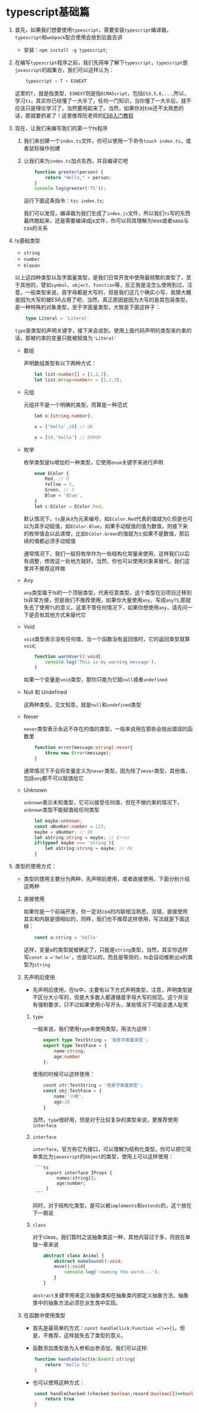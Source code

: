 
# typescript基础篇

1. 首先，如果我们想要使用`typescript`，需要安装`typescript`编译器，`typescript`和`webpack`配合使用会放到后面去讲

    + 安装：`npm install -g typescript`;

2. 在编写`typescript`程序之前，我们先简单了解下`typescript`，`typescript`是`javascript`的超集合，我们可以这样认为：

    ```ts
        typescript = T + ESNEXT
    ```

    这里的`T`，就是指类型，`ESNEXT`则是指`ECMAScript`，包括`ES3,5,6,...`,所以，学习`ts`，其实你已经懂了一大半了，任何一门知识，当你懂了一大半后，就不应该只是理论学习了，当然要用起来了，当然，如果你对`ES6`还不太熟悉的话，那就要抓紧了！这里推荐阮老师的[ES6入门教程](https://es6.ruanyifeng.com/)

3. 现在，让我们来编写我们的第一个ts程序

    1. 我们来创建一个`index.ts`文件，你可以使用一下命令`touch index.ts`，或者鼠标操作创建

    2. 让我们来为`index.ts`加点东西，并且编译它吧

        ```ts
            function greeter(person) {
                return "Hello," + person;
            }
            console.log(greeter('TS'));
        ```

        运行下面这条指令：`tsc index.ts`;

        我们可以发现，编译器为我们生成了`index.js`文件，所以我们`ts`写的东西最终跑起来，还是需要编译成js文件，你可以将其理解为less或者sass与css的关系

4. ts基础类型

    + `string`
    + `number`
    + `bloean`

    以上这四种类型以及字面量类型，是我们日常开发中使用最频繁的类型了，至于其他的，譬如`symbol`、`object`、`Function`等，反正我是没怎么使用到过，注意，一般类型来说，首字母都是大写的，但是我们这几个确实小写，我猜大概是因为大写的被ES6占用了吧，当然，真正原因是因为大写的是其包装类型，是一种特殊的对象类型，至于字面量类型，大致是下面这样子：

    ```ts
        type Literal = 'Literal'
    ```

    `type`是类型的声明关键字，接下来会说到，使用上面代码声明的类型来约束的话，那被约束的变量只能被赋值为`'Literal'`

    + 数组

        声明数组类型有以下两种方式：

        ```ts
            let list:number[] = [1,2,3];
            let list:Array<number> = [1,2,3];
        ```

    + 元组

        元组并不是一个明确的类型，而算是一种范式

        ```ts
            let x:[string,number];

            x = ['hello',10] // OK

            x = [10,'hello'] // ERROR
        ```
    
    + 枚举

        枚举类型是ts增加的一种类型，它使用`enum`关键字来进行声明

        ```ts
            enum EColor {
                Red, // 0
                Yellow = 2,
                Green, // 3
                Blue = 'Blue',
            }
            let c:EColor = EColor.Red;
        ```

        默认情况下，`ts`是从`0`为元素编号，如`EColor.Red`代表的值就为0,但是也可以为其手动赋值，如`EColor.Blue`，如果手动赋值的值为数值，则接下来的枚举值会以此递增，比如`EColor.Green`的值就为`3`;如果不是数值，那后续的值都必须手动赋值

        通常情况下，我们一般将枚举作为一些结构化常量来使用，这样我们以后有调整，修改这一处地方就好。当然，你也可以使用对象来替代，我们这里并不推荐这样做

    + Any

        `any`类型属于ts的一个顶层类型，代表任意类型，这个类型在旧项目迁移到ts非常方便，但是我们不推荐使用，如果你大量使用`any`，写成`anyTS`,那就失去了使用`TS`的意义。这里不管任何情况下，如果你想使用`any`，请先问一下是否有其他方式来替代它

    + Void

        `void`类型表示没有任何值，当一个函数没有返回值时，它的返回类型就算`void`;

        ```ts
            function warnUser():void{
                console.log('This is my warning message');
            }
        ```

        如果一个变量是`void`类型，那你只能为它赋`null`或者`undefined`

    + Null 和 Undefined

        这两种类型，见文知意，就是`null`和`undefined`类型

    + Never

        `never`类型表示永远不存在的值的类型，一般来说用在那些会抛出错误的函数里

        ```ts
            function error(message:string):never{
                throw new Error(message); 
            }
        ```

        通常情况下不会将变量定义为`never`类型，因为除了`never`类型，其他值，包括`any`都不可以赋值给它

    + Unknown

        `unknown`表示未知类型，它可以接受任何值，但在不做约束的情况下，`unknown`类型不能赋值给任何类型

        ```ts
            let maybe:unknown;
            const aNumber:number = 123;
            maybe = aNumber; // OK
            let aString:string = maybe; // Error
            if(typeof maybe === 'string'){
                let aString:string = maybe; // OK
            }
        ```

5. 类型的使用方式：

    + 类型的使用主要分为两种，先声明后使用，或者直接使用，下面分别介绍这两种

    1. 直接使用

        如果你是一个前端开发，你一定对css的内联相当熟悉，没错，直接使用其实和内联是很相似的，同样，我们也不推荐这样使用，写法就是下面这样：

        ```ts
            const a:string = 'hello'
        ```

        这样，变量a的类型就被确定了，只能是`string`类型，当然，其实你这样写`const a ='hello'`，也是可以的，而且是等效的，ts会自动推断出a的类型为`string`

    2. 先声明后使用

        + 先声明后使用，在ts中，主要有以下方式声明类型，注意，声明类型是不区分大小写的，但是大多数人都遵循首字母大写的规范。这个并没有强制要求，只不过如果使用小写开头，某些情况下可能会遭人耻笑

        1. `type`

            一般来说，我们使用`type`来使用类型，用法为这样：

            ```ts
                export type TestString = '我是字面量类型';
                export type TestFace = {
                    name:string;
                    age:number
                };
            ```

            使用的时候可以这样使用：

            ```ts
                cosnt str:TestString = '我是字面量类型';
                const obj:TestFace = {
                    name:'小明',
                    age:18
                }
            ```

            当然，`type`很好用，但是对于比较复杂的类型来说，更推荐使用`interface`

        2. `interface`

            `interface`，官方称它为接口，可以理解为结构化类型，你可以把它简单类比为`javascript`的`Object`的类型，使用上可以这样使用：

                ```ts
                    export interface IProps {
                        names:string[];
                        age:number;
                    }
                ```
            
            同时，对于结构化类型，是可以被`implements`和`extends`的，这个放在下一期说

        3. `class`

            对于class，我们暂时之说抽象类这一种，其他内容过于多，将放在单独一章来说

            ```ts
                abstract class Animal {
                    abstract makeSound():void;
                    move():void{
                        console.log('roaming the earch...');
                    }
                }
            ```

            `abstract`关键字用来定义抽象类和在抽象类内部定义抽象方法，抽象类中的抽象方法必须在派生类中实现。

    6. 在函数中使用类型

        + 首先是最简单的方式：`const handleClick:Function =()=>{}`。但是，不推荐，这样就失去了类型的意义。

        + 函数添加类型是为入参和出参添加，我们可以这样:

        ```ts
            function handleSelect(e:Event):string{
                return 'Hello Ts'
            }
        ```

        + 也可以使用这种方式：

        ```ts
            const handleChecked:(checked:boolean,record:boolean[])=>boolean = (checked,record)=>{
                return true
            }
        ```

